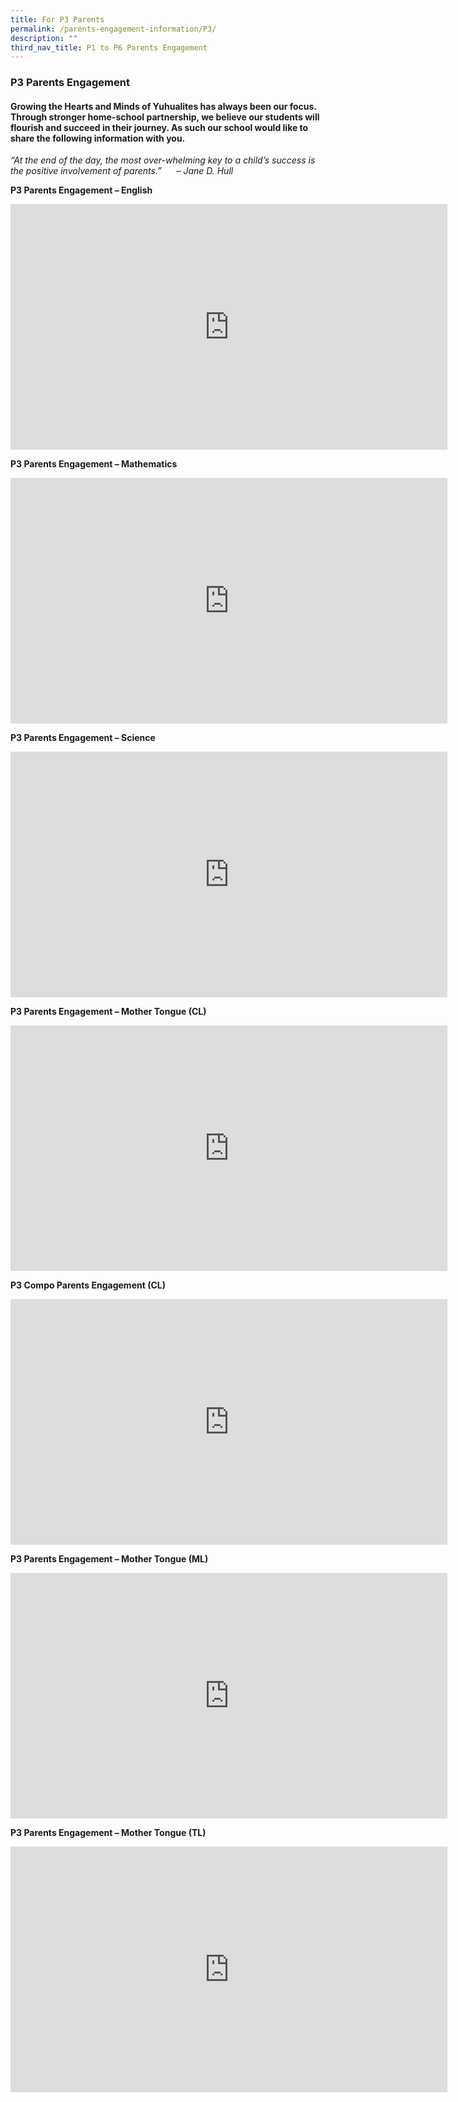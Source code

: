 ```yaml
---
title: For P3 Parents
permalink: /parents-engagement-information/P3/
description: ""
third_nav_title: P1 to P6 Parents Engagement
---
```

### P3 Parents Engagement

#### Growing the Hearts and Minds of Yuhualites has always been our focus. Through stronger home-school partnership, we believe our students will flourish and succeed in their journey. As such our school would like to share the following information with you.

_“At the end of the day, the most over-whelming key to a child’s success is the positive involvement of parents.”      – Jane D. Hull_

**P3 Parents Engagement – English**

<iframe width="699" height="393" src="https://www.youtube.com/embed/1V0rcY-6j0Q" title="YouTube video player" frameborder="0" allow="accelerometer; autoplay; clipboard-write; encrypted-media; gyroscope; picture-in-picture" allowfullscreen></iframe>

**P3 Parents Engagement – Mathematics**

<iframe width="699" height="393" src="https://www.youtube.com/embed/zhGaigoBsU4" title="YouTube video player" frameborder="0" allow="accelerometer; autoplay; clipboard-write; encrypted-media; gyroscope; picture-in-picture" allowfullscreen></iframe>

**P3 Parents Engagement – Science**

<iframe width="699" height="393" src="https://www.youtube.com/embed/c6Emx0Hy5Wg" title="YouTube video player" frameborder="0" allow="accelerometer; autoplay; clipboard-write; encrypted-media; gyroscope; picture-in-picture" allowfullscreen></iframe>

**P3 Parents Engagement – Mother Tongue (CL)**

<iframe width="699" height="393" src="https://www.youtube.com/embed/cHoUIfExOh4" title="YouTube video player" frameborder="0" allow="accelerometer; autoplay; clipboard-write; encrypted-media; gyroscope; picture-in-picture" allowfullscreen></iframe>

**P3 Compo Parents Engagement (CL)**

<iframe width="699" height="393" src="https://www.youtube.com/embed/vjzSBZtaQpo" title="YouTube video player" frameborder="0" allow="accelerometer; autoplay; clipboard-write; encrypted-media; gyroscope; picture-in-picture" allowfullscreen></iframe>

**P3 Parents Engagement – Mother Tongue (ML)**

<iframe width="699" height="393" src="https://www.youtube.com/embed/nanjVMwQzSQ" title="YouTube video player" frameborder="0" allow="accelerometer; autoplay; clipboard-write; encrypted-media; gyroscope; picture-in-picture" allowfullscreen></iframe>

**P3 Parents Engagement – Mother Tongue (TL)**

<iframe width="699" height="393" src="https://www.youtube.com/embed/eeqvpw9fP70" title="YouTube video player" frameborder="0" allow="accelerometer; autoplay; clipboard-write; encrypted-media; gyroscope; picture-in-picture" allowfullscreen></iframe>